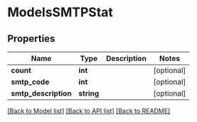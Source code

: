 # ModelsSMTPStat

## Properties
Name | Type | Description | Notes
------------ | ------------- | ------------- | -------------
**count** | **int** |  | [optional] 
**smtp_code** | **int** |  | [optional] 
**smtp_description** | **string** |  | [optional] 

[[Back to Model list]](../README.md#documentation-for-models) [[Back to API list]](../README.md#documentation-for-api-endpoints) [[Back to README]](../README.md)


